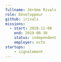 ```yaml
---
fullname: Jérôme Rivals
role: Développeur
github: jrivals
missions:
  - start: 2018-11-08
    end: 2019-06-30
    status: independent
    employer: octo
startups:
    - signalement
---
```

